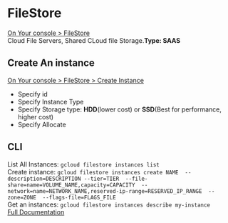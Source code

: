 # FileStore
[On Your console > FileStore](https://console.cloud.google.com/filestore/instances)  
Cloud File Servers, Shared CLoud file Storage.**Type: SAAS**
## Create An instance
[On Your console > FileStore > Create Instance](https://console.cloud.google.com/filestore/instances/new)
- Specify id
- Specify Instance Type
- Specify Storage type: **HDD**(lower cost) or **SSD**(Best for performance, higher cost)
- Specify Allocate
## CLI
List All Instances: `gcloud filestore instances list`  
Create instance: `gcloud filestore instances create NAME  --description=DESCRIPTION --tier=TIER  --file-share=name=VOLUME_NAME,capacity=CAPACITY  --network=name=NETWORK_NAME,reserved-ip-range=RESERVED_IP_RANGE  --zone=ZONE  --flags-file=FLAGS_FILE`  
Get an instances: `gcloud filestore instances describe my-instance`  
[Full Documentation](https://cloud.google.com/sdk/gcloud/reference/filestore/instances)